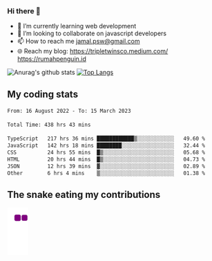 ### Hi there 👋

<!--
**padepokanpenguin/padepokanpenguin** is a ✨ _special_ ✨ repository because its `README.md` (this file) appears on your GitHub profile.
-->

- 🌱 I’m currently learning  web development
- 👯 I’m looking to collaborate on javascript developers
- 📫 How to reach me jamal.psw@gmail.com
- 🌐 Reach my blog:
   https://tripletwinsco.medium.com/
   https://rumahpenguin.id

![Anurag's github stats](https://github-readme-stats.vercel.app/api?username=padepokanpenguin&count_private=true&disable_animations=false&show_icons=true&theme=default)
[![Top Langs](https://github-readme-stats.vercel.app/api/top-langs/?username=padepokanpenguin&theme=default&layout=compact)](https://github.com/padepokanpenguin)

## My coding stats

<!--START_SECTION:waka-->

```text
From: 16 August 2022 - To: 15 March 2023

Total Time: 438 hrs 43 mins

TypeScript   217 hrs 36 mins ████████████▒░░░░░░░░░░░░   49.60 %
JavaScript   142 hrs 18 mins ████████░░░░░░░░░░░░░░░░░   32.44 %
CSS          24 hrs 55 mins  █▒░░░░░░░░░░░░░░░░░░░░░░░   05.68 %
HTML         20 hrs 44 mins  █▒░░░░░░░░░░░░░░░░░░░░░░░   04.73 %
JSON         12 hrs 39 mins  ▓░░░░░░░░░░░░░░░░░░░░░░░░   02.89 %
Other        6 hrs 4 mins    ▒░░░░░░░░░░░░░░░░░░░░░░░░   01.38 %
```

<!--END_SECTION:waka-->


## The snake eating my contributions
![snake gif](https://github.com/padepokanpenguin/padepokanpenguin/blob/output/github-contribution-grid-snake.gif)
